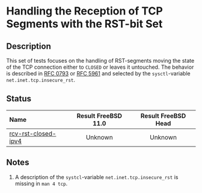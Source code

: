 # Handling the Reception of TCP Segments with the RST-bit Set

## Description
This set of tests focuses on the handling of RST-segments moving the state of the TCP connection
either to `CLOSED` or leaves it untouched.
The behavior is described in [RFC 0793](https://tools.ietf.org/html/rfc0793) or
[RFC 5961](https://tools.ietf.org/html/rfc5961#section-3) and selected by the
`sysctl`-variable `net.inet.tcp.insecure_rst`.

## Status

| Name                                                                                                                                                                                                                                  | Result FreeBSD 11.0 | Result FreeBSD Head |
|:--------------------------------------------------------------------------------------------------------------------------------------------------------------------------------------------------------------------------------------|:-------------------:|:-------------------:|
|[rcv-rst-closed-ipv4](rcv-rst-closed.pkt "Test the handling in CLOSED state")                                                                                                                                                          | Unknown             | Unknown             |

## Notes
1. A description of the `systcl`-variable `net.inet.tcp.insecure_rst` is missing in `man 4 tcp`.
